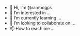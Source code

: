 - 👋 Hi, I’m @rambogps
- 👀 I’m interested in ...
- 🌱 I’m currently learning ...
- 💞️ I’m looking to collaborate on ...
- 📫 How to reach me ...

<!---
rambogps/rambogps is a ✨ special ✨ repository because its `README.md` (this file) appears on your GitHub profile.
You can click the Preview link to take a look at your changes.
--->
